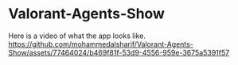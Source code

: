 # Valorant-Agents-Show
Here is a video of what the app looks like.
https://github.com/mohammedalsharif/Valorant-Agents-Show/assets/77464024/b469f81f-53d9-4556-959e-3675a5391f57
